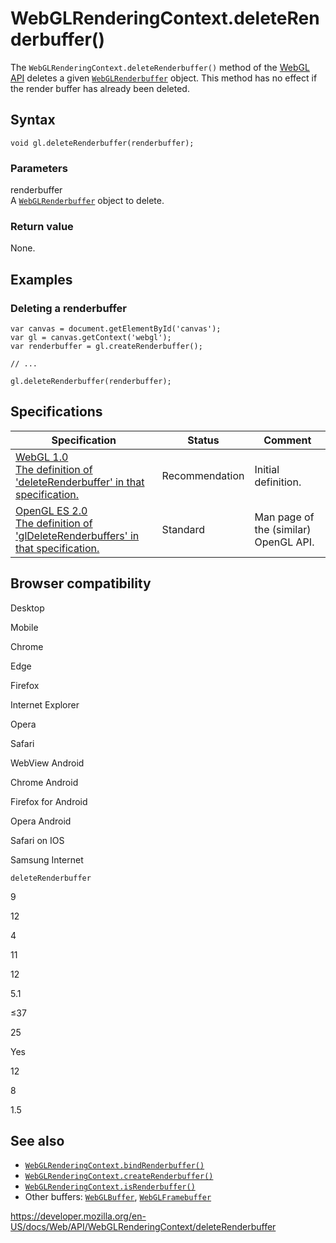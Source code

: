 WebGLRenderingContext.deleteRenderbuffer()
==========================================

The `WebGLRenderingContext.deleteRenderbuffer()` method of the [WebGL API](../webgl_api) deletes a given [`WebGLRenderbuffer`](../webglrenderbuffer) object. This method has no effect if the render buffer has already been deleted.

Syntax
------

    void gl.deleteRenderbuffer(renderbuffer);

### Parameters

renderbuffer  
A [`WebGLRenderbuffer`](../webglrenderbuffer) object to delete.

### Return value

None.

Examples
--------

### Deleting a renderbuffer

    var canvas = document.getElementById('canvas');
    var gl = canvas.getContext('webgl');
    var renderbuffer = gl.createRenderbuffer();

    // ...

    gl.deleteRenderbuffer(renderbuffer);

Specifications
--------------

<table><thead><tr class="header"><th>Specification</th><th>Status</th><th>Comment</th></tr></thead><tbody><tr class="odd"><td><a href="https://www.khronos.org/registry/webgl/specs/latest/1.0/#5.14.7">WebGL 1.0<br />
<span class="small">The definition of 'deleteRenderbuffer' in that specification.</span></a></td><td><span class="spec-rec">Recommendation</span></td><td>Initial definition.</td></tr><tr class="even"><td><a href="https://www.khronos.org/opengles/sdk/docs/man/xhtml/glDeleteRenderbuffers.xml">OpenGL ES 2.0<br />
<span class="small">The definition of 'glDeleteRenderbuffers' in that specification.</span></a></td><td><span class="spec-standard">Standard</span></td><td>Man page of the (similar) OpenGL API.</td></tr></tbody></table>

Browser compatibility
---------------------

Desktop

Mobile

Chrome

Edge

Firefox

Internet Explorer

Opera

Safari

WebView Android

Chrome Android

Firefox for Android

Opera Android

Safari on IOS

Samsung Internet

`deleteRenderbuffer`

9

12

4

11

12

5.1

≤37

25

Yes

12

8

1.5

See also
--------

-   [`WebGLRenderingContext.bindRenderbuffer()`](bindrenderbuffer)
-   [`WebGLRenderingContext.createRenderbuffer()`](createrenderbuffer)
-   [`WebGLRenderingContext.isRenderbuffer()`](isrenderbuffer)
-   Other buffers: [`WebGLBuffer`](../webglbuffer), [`WebGLFramebuffer`](../webglframebuffer)

<a href="https://developer.mozilla.org/en-US/docs/Web/API/WebGLRenderingContext/deleteRenderbuffer" class="_attribution-link">https://developer.mozilla.org/en-US/docs/Web/API/WebGLRenderingContext/deleteRenderbuffer</a>
